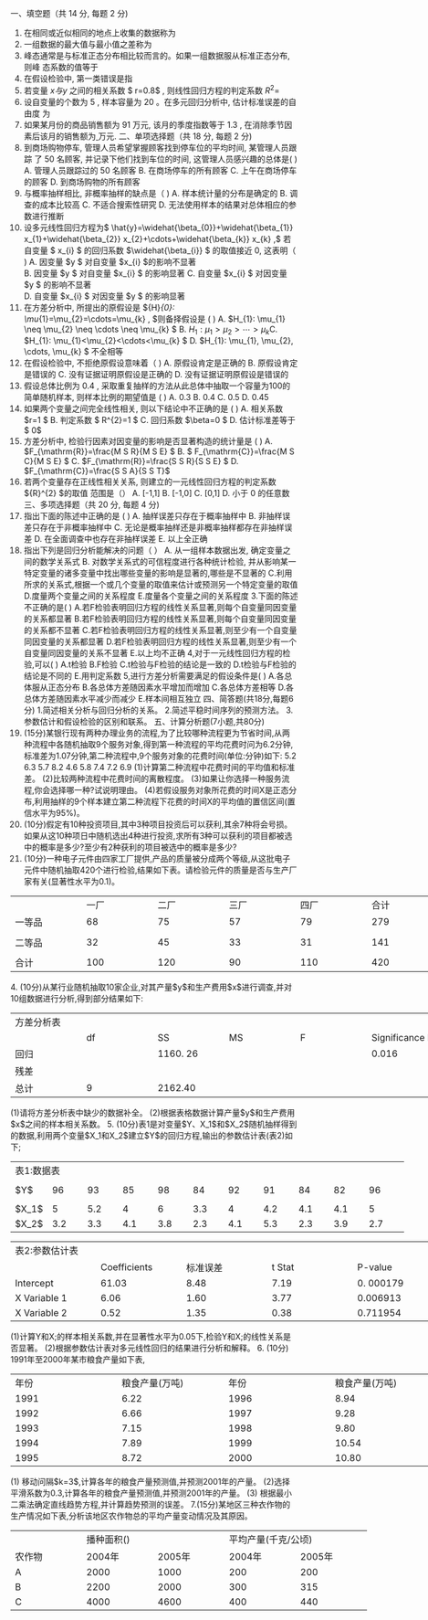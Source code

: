 一、填空题（共 14 分, 每题 2 分)
 1. 在相同或近似相同的地点上收集的数据称为<u>               </u>
 2. 一组数据的最大值与最小值之差称为<u>               </u>
 3. 峰态通常是与标准正态分布相比较而言的。如果一组数据服从标准正态分布, 则峰 态系数的值等于<u>               </u>
 4. 在假设检验中, 第一类错误是指<u>               </u>
 5. 若变量  $x  与  y$  之间的相关系数 $ r=0.8$ , 则线性回归方程的判定系数  $R^{2}$= <u>               </u>
 6. 设自变量的个数为 5 , 样本容量为 20 。在多元回归分析中, 估计标准误差的自由度 为<u>               </u>
 7. 如果某月份的商品销售额为 91 万元, 该月的季度指数等于  1.3 , 在消除季节因素后该月的销售额为<u>               </u>万元.
 二、单项选择题（共 18 分, 每题 2 分)
 1. 到商场购物停车, 管理人员希望掌握顾客找到停车位的平均时间, 某管理人员跟踪 了 50 名顾客, 并记录下他们找到车位的时间, 这管理人员感兴趣的总体是(       )
 A. 管理人员跟踪过的 50 名顾客
 B. 在商场停车的所有顾客
 C. 上午在商场停车的顾客
 D. 到商场购物的所有顾客
 2. 与概率抽样相比, 非概率抽样的缺点是（       )
 A. 样本统计量的分布是确定的
 B. 调查的成本比较高
 C. 不适合搜索性研究
 D. 无法使用样本的结果对总体相应的参数进行推断
 3. 设多元线性回归方程为$  \hat{y}=\widehat{\beta_{0}}+\widehat{\beta_{1}} x_{1}+\widehat{\beta_{2}} x_{2}+\cdots+\widehat{\beta_{k}} x_{k} ,$ 若自变量 $ x_{i} $ 的回归系数  $\widehat{\beta_{i}} $ 的取值接近 0, 这表明（         )
 A. 因变量  $y $ 对自变量  $x_{i}  $的影响不显著  
 B. 因变量 $y $ 对自变量   $x_{i}  $ 的影响显著
 C. 自变量   $x_{i}  $  对因变量 $y $  的影响不显著  
 D. 自变量  $x_{i}  $  对因变量 $y $  的影响显著
 4. 在方差分析中, 所提出的原假设是  ${H}_{0}: \mu_{1}=\mu_{2}=\cdots=\mu_{k} , $则备择假设是 ( )
 A.  $H_{1}: \mu_{1} \neq \mu_{2} \neq \cdots \neq \mu_{k} $
 B.  $H_{1}: \mu_{1}>\mu_{2}>\cdots>\mu_{k}$​
 C.  $H_{1}: \mu_{1}<\mu_{2}<\cdots<\mu_{k} $
 D.  $H_{1}: \mu_{1}, \mu_{2}, \cdots, \mu_{k} $ 不全相等
 5. 在假设检验中, 不拒绝原假设意味着（       )
 A. 原假设肯定是正确的
 B. 原假设肯定是错误的
 C. 没有证据证明原假设是正确的
 D. 没有证据证明原假设是错误的
 6. 假设总体比例为  0.4 , 采取重复抽样的方法从此总体中抽取一个容量为100的简单随机样本, 则样本比例的期望值是 (      )
 A.  0.3 
 B.  0.4 
 C.  0.5 
 D.  0.45 
 7. 如果两个变量之间完全线性相关, 则以下结论中不正确的是 (     )
 A. 相关系数  $r=1 $
 B. 判定系数 $ R^{2}=1 $
 C. 回归系数  $\beta=0 $
 D. 估计标准差等于$ 0$
 8. 方差分析中, 检验行因素对因变量的影响是否显著构造的统计量是 (     )
 A.  $F_{\mathrm{R}}=\frac{M S R}{M S E} $​
 B.   $ F_{\mathrm{C}}=\frac{M S C}{M S E} $
 C.  $F_{\mathrm{R}}=\frac{S S R}{S S E} $
 D.  $F_{\mathrm{C}}=\frac{S S A}{S S T}$​
 9. 若两个变量存在正线性相关关系, 则建立的一元线性回归方程的判定系数${R}^{2}  $的取值 范围是（）
 A.  [-1,1] 
 B.  [-1,0] 
 C.  [0,1] 
 D. 小于 0 的任意数
 三、多项选择题（共 20 分, 每题 4 分)
 1. 指出下面的陈述中正确的是 (      )
 A. 抽样误差只存在于概率抽样中
 B. 非抽样误差只存在于非概率抽样中
 C. 无论是概率抽样还是非概率抽样都存在非抽样误差
 D. 在全面调查中也存在非抽样误差
 E. 以上全正确
 2. 指出下列是回归分析能解决的问题（     ）
 A. 从一组样本数据出发, 确定变量之间的数学关系式
 B. 对数学关系式的可信程度进行各种统计检验, 并从影响某一特定变量的诸多变量中找出哪些变量的影响是显著的,哪些是不显著的
 C.利用所求的关系式,根据一个或几个变量的取值来估计或预测另一个特定变量的取值
 D.度量两个变量之间的关系程度
 E.度量各个变量之间的关系程度
 3.下面的陈述不正确的是(     )
 A.若F检验表明回归方程的线性关系显著,则每个自变量同因变量的关系都显著
 B.若F检验表明回归方程的线性关系显著,则每个自变量同因变量的关系都不显著
 C.若F检验表明回归方程的线性关系显著,则至少有一个自变量同因变量的关系都显著
 D.若F检验表明回归方程的线性关系显著,则至少有一个自变量同因变量的关系不显著
 E.以上均不正确
 4,对于一元线性回归方程的检验,可以(      )
 A.t检验
 B.F检验
 C.t检验与F检验的结论是一致的 
 D.t检验与F检验的结论是不同的
 E.用判定系数
 5,进行方差分析需要满足的假设条件是(       )
 A.各总体服从正态分布 
 B.各总体方差随因素水平增加而增加
 C.各总体方差相等 
 D.各总体方差随因素水平减少而减少
 E.样本间相互独立
 四、简答题(共18分,每题6分)
 1.简述相关分析与回归分析的关系。
 2.简述平稳时间序列的预测方法。
 3.参数估计和假设检验的区别和联系。
 五、计算分析题(7小题,共80分)
 1. (15分)某银行现有两种办理业务的流程,为了比较哪种流程更为节省时间,从两种流程中各随机抽取9个服务对象,得到第一种流程的平均花费时问为6.2分钟,标准差为1.07分钟,第二种流程中,9个服务对象的花费时间(单位:分钟)如下:   5.2 6.3 5.7 8.2 4.6 5.8 7.4 7.2 6.9
 (1)计算第二种流程中花费时间的平均值和标准差。
 (2)比较两种流程中花费时间的离散程度。
 (3)如果让你选择一种服务流程,你会选择哪一种?试说明理由。
 (4)若假设服务对象所花费的时间X是正态分布,利用抽样的9个样本建立第二种流程下花费的时间X的平均值的置信区间(置信水平为95%)。
 2. (10分)假定有10种投资项目,其中3种项目投资后可以获利,其余7种将会号损。如果从这10种项日中随机选出4种进行投资,求所有3种可以获利的项目都被选中的概率是多少?至少有2种获利的项目被选中的概率是多少?
 3. (10分)一种电子元件由四家工厂提供,产品的质量被分成两个等级,从这批电子元件中随机抽取420个进行检验,结果如下表。请检验元件的质量是否与生产厂家有关(显著性水平为0.1)。
 <table data-lake-id="vWEHZ" id="vWEHZ" width-mode="contain" class="lake-table" style="width: 750px"><colgroup><col width="125"><col width="125"><col width="125"><col width="125"><col width="125"><col width="125"></colgroup><tbody><tr data-lake-id="udb8b0717" id="udb8b0717"><td data-lake-id="u51f801fc" id="u51f801fc">

 </td><td data-lake-id="u5a97e02e" id="u5a97e02e">一厂
 </td><td data-lake-id="ucfe0546e" id="ucfe0546e">二厂
 </td><td data-lake-id="u805d3b27" id="u805d3b27">三厂
 </td><td data-lake-id="ubb7bf7d5" id="ubb7bf7d5">四厂
 </td><td data-lake-id="u31458bab" id="u31458bab">合计
 </td></tr><tr data-lake-id="ud7a087cd" id="ud7a087cd"><td data-lake-id="u32ab3ae7" id="u32ab3ae7">一等品
 </td><td data-lake-id="u6caaaa67" id="u6caaaa67">68
 </td><td data-lake-id="uf799552a" id="uf799552a">75
 </td><td data-lake-id="uaec820a0" id="uaec820a0">57
 </td><td data-lake-id="ua766fda4" id="ua766fda4">79
 </td><td data-lake-id="u69e39a3b" id="u69e39a3b">279
 </td></tr><tr data-lake-id="u22961652" id="u22961652" style="height: 41px"><td data-lake-id="u31190021" id="u31190021">二等品
 </td><td data-lake-id="u91d156ac" id="u91d156ac">32
 </td><td data-lake-id="u13c3284f" id="u13c3284f">45
 </td><td data-lake-id="u0d1fce46" id="u0d1fce46">33
 </td><td data-lake-id="udb0ef6bb" id="udb0ef6bb">31
 </td><td data-lake-id="ud8c368d7" id="ud8c368d7">141
 </td></tr><tr data-lake-id="ue3817471" id="ue3817471"><td data-lake-id="u8f805d9a" id="u8f805d9a">合计
 </td><td data-lake-id="u44f07fe9" id="u44f07fe9">100
 </td><td data-lake-id="u789cb140" id="u789cb140">120
 </td><td data-lake-id="ud227e573" id="ud227e573">90
 </td><td data-lake-id="ua71e0e85" id="ua71e0e85">110
 </td><td data-lake-id="uf2222bcb" id="uf2222bcb">420
 </td></tr></tbody></table>4. (10分)从某行业随机抽取10家企业,对其产量$y$和生产费用$x$进行调查,并对10组数据进行分析,得到部分结果如下:
 <table data-lake-id="zBSrF" id="zBSrF" width-mode="contain" class="lake-table" style="width: 750px"><colgroup><col width="125"><col width="125"><col width="125"><col width="125"><col width="125"><col width="125"></colgroup><tbody><tr data-lake-id="ua72b406e" id="ua72b406e"><td data-lake-id="u5af6a920" id="u5af6a920" colSpan="6">方差分析表
 </td></tr><tr data-lake-id="u230076fa" id="u230076fa"><td data-lake-id="ub97fb55c" id="ub97fb55c">

 </td><td data-lake-id="u1afa57e3" id="u1afa57e3"> df
 </td><td data-lake-id="u9d8e82a1" id="u9d8e82a1"> SS
 </td><td data-lake-id="u098a03a5" id="u098a03a5"> MS
 </td><td data-lake-id="u3c49aab7" id="u3c49aab7">F
 </td><td data-lake-id="u8976f631" id="u8976f631"> Significance F
 </td></tr><tr data-lake-id="u90534e52" id="u90534e52"><td data-lake-id="u9c6c4aab" id="u9c6c4aab">回归
 </td><td data-lake-id="ueaf7a560" id="ueaf7a560">

 </td><td data-lake-id="u9662e99e" id="u9662e99e"> 1160. 26
 </td><td data-lake-id="u309d28f8" id="u309d28f8">

 </td><td data-lake-id="ucc203c29" id="ucc203c29">

 </td><td data-lake-id="ue9dbc2da" id="ue9dbc2da">0.016
 </td></tr><tr data-lake-id="u0fc871e4" id="u0fc871e4"><td data-lake-id="u14f35f45" id="u14f35f45">残差
 </td><td data-lake-id="u871d16ab" id="u871d16ab">

 </td><td data-lake-id="u04f9bd8a" id="u04f9bd8a">

 </td><td data-lake-id="udb49962c" id="udb49962c">

 </td><td data-lake-id="ue87ca5aa" id="ue87ca5aa">

 </td><td data-lake-id="ubfc76874" id="ubfc76874">

 </td></tr><tr data-lake-id="u56d6d61e" id="u56d6d61e"><td data-lake-id="u41568500" id="u41568500">总计
 </td><td data-lake-id="u8a3613ab" id="u8a3613ab">9 
 </td><td data-lake-id="u6ab3ea35" id="u6ab3ea35">2162.40
 </td><td data-lake-id="u14e346fe" id="u14e346fe">

 </td><td data-lake-id="u726a6a82" id="u726a6a82">

 </td><td data-lake-id="u97ebfa5a" id="u97ebfa5a">

 </td></tr></tbody></table>(1)请将方差分析表中缺少的数据补全。
 (2)根据表格数据计算产量$y$和生产费用$x$之间的样本相关系数。
 5. (10分)表1是对变量$Y、X_1$和$X_2$随机抽样得到的数据,利用两个变量$X_1和X_2$建立$Y$的回归方程,输出的参数估计表(表2)如下;
 <table data-lake-id="f2bht" id="f2bht" width-mode="contain" class="lake-table" style="width: 690px"><colgroup><col width="62"><col width="62"><col width="62"><col width="62"><col width="62"><col width="62"><col width="62"><col width="62"><col width="62"><col width="62"><col width="70"></colgroup><tbody><tr data-lake-id="u75dd0f22" id="u75dd0f22"><td data-lake-id="u76cd38c4" id="u76cd38c4" colSpan="11">表1:数据表
 </td></tr><tr data-lake-id="ua56031c1" id="ua56031c1" style="height: 40px"><td data-lake-id="ueff002e9" id="ueff002e9">$Y$​
 </td><td data-lake-id="u838e8264" id="u838e8264">96
 </td><td data-lake-id="u110c21fd" id="u110c21fd">93
 </td><td data-lake-id="uab912c0e" id="uab912c0e">85
 </td><td data-lake-id="u8d7479be" id="u8d7479be">98
 </td><td data-lake-id="u0a89d617" id="u0a89d617">84
 </td><td data-lake-id="u556cdedb" id="u556cdedb">92
 </td><td data-lake-id="u0273d806" id="u0273d806">91
 </td><td data-lake-id="ub39c710b" id="ub39c710b">84
 </td><td data-lake-id="u248cef7f" id="u248cef7f">82
 </td><td data-lake-id="ubced92f6" id="ubced92f6">96
 </td></tr><tr data-lake-id="u548abadf" id="u548abadf"><td data-lake-id="u7ad012d5" id="u7ad012d5">$X_1$​
 </td><td data-lake-id="ufc38d5d9" id="ufc38d5d9">5
 </td><td data-lake-id="ud61b7f71" id="ud61b7f71">5.2
 </td><td data-lake-id="u4758a078" id="u4758a078">4
 </td><td data-lake-id="ud3a0598d" id="ud3a0598d">6
 </td><td data-lake-id="ubf59b86a" id="ubf59b86a">3.3
 </td><td data-lake-id="u8a0f51cb" id="u8a0f51cb">4
 </td><td data-lake-id="uaa81a658" id="uaa81a658">4.2
 </td><td data-lake-id="u9ebebc53" id="u9ebebc53">4.1
 </td><td data-lake-id="u6db0b038" id="u6db0b038">4.1
 </td><td data-lake-id="ud2ad29c8" id="ud2ad29c8">5
 </td></tr><tr data-lake-id="uf939eb74" id="uf939eb74"><td data-lake-id="u46ddd546" id="u46ddd546">$X_2$​
 </td><td data-lake-id="u5564effd" id="u5564effd">3.2
 </td><td data-lake-id="ufd889483" id="ufd889483">3.3
 </td><td data-lake-id="u20e0f7f1" id="u20e0f7f1">4.1
 </td><td data-lake-id="ue7cef72e" id="ue7cef72e">3.8
 </td><td data-lake-id="u74c87794" id="u74c87794">2.3
 </td><td data-lake-id="uc3ee5f6c" id="uc3ee5f6c">4.1
 </td><td data-lake-id="u38fc2731" id="u38fc2731">5.3
 </td><td data-lake-id="u8b946feb" id="u8b946feb">2.3
 </td><td data-lake-id="ucbf0c851" id="ucbf0c851">3.9
 </td><td data-lake-id="ua74fba8c" id="ua74fba8c">2.7
 </td></tr></tbody></table><table data-lake-id="PvgTh" id="PvgTh" width-mode="contain" class="lake-table" style="width: 750px"><colgroup><col width="150"><col width="150"><col width="150"><col width="150"><col width="150"></colgroup><tbody><tr data-lake-id="u182a02e2" id="u182a02e2"><td data-lake-id="u7014ae4b" id="u7014ae4b" colSpan="5">表2:参数估计表
 </td></tr><tr data-lake-id="u52809f3c" id="u52809f3c"><td data-lake-id="ua880d0ea" id="ua880d0ea">

 </td><td data-lake-id="u793ca1e2" id="u793ca1e2">Coefficients
 </td><td data-lake-id="u027198a4" id="u027198a4">标准误差
 </td><td data-lake-id="u96f1c6b2" id="u96f1c6b2">t  Stat
 </td><td data-lake-id="ued11d171" id="ued11d171">P-value
 </td></tr><tr data-lake-id="u048c0cc7" id="u048c0cc7"><td data-lake-id="ue171c5cf" id="ue171c5cf">Intercept
 </td><td data-lake-id="udaf933cb" id="udaf933cb">61.03
 </td><td data-lake-id="u8d0d71d9" id="u8d0d71d9"> 8.48
 </td><td data-lake-id="u6e16a850" id="u6e16a850">7.19
 </td><td data-lake-id="uea2ee0d5" id="uea2ee0d5">0. 000179
 </td></tr><tr data-lake-id="ub1fe1c5e" id="ub1fe1c5e"><td data-lake-id="ub8f20b9d" id="ub8f20b9d">X Variable 1
 </td><td data-lake-id="uefb1df51" id="uefb1df51"> 6.06
 </td><td data-lake-id="u5ae1ba71" id="u5ae1ba71"> 1.60
 </td><td data-lake-id="ub9b07cf6" id="ub9b07cf6"> 3.77 
 </td><td data-lake-id="ue8367730" id="ue8367730">0.006913
 </td></tr><tr data-lake-id="u4e85eb05" id="u4e85eb05"><td data-lake-id="ubf4cb292" id="ubf4cb292">X Variable 2
 </td><td data-lake-id="u73656d47" id="u73656d47">0.52
 </td><td data-lake-id="u56567d34" id="u56567d34">1.35
 </td><td data-lake-id="u66bc96ac" id="u66bc96ac">0.38
 </td><td data-lake-id="ub2128f7a" id="ub2128f7a">0.711954
 </td></tr></tbody></table>(1)计算Y和X;的样本相关系数,并在显著性水平为0.05下,检验Y和X;的线性关系是否显著。
 (2)根据参数估计表对多元线性回归的结果进行分析和解释。
 6. (10分) 1991年至2000年某市粮食产量如下表,
 <table data-lake-id="ZfMRC" id="ZfMRC" width-mode="contain" class="lake-table" style="width: 750px"><colgroup><col width="187"><col width="187"><col width="187"><col width="189"></colgroup><tbody><tr data-lake-id="u9ded9ded" id="u9ded9ded"><td data-lake-id="ud0795f53" id="ud0795f53">年份
 </td><td data-lake-id="u56f105da" id="u56f105da">粮食产量(万吨)
 </td><td data-lake-id="u65f4b026" id="u65f4b026">年份
 </td><td data-lake-id="ua68664e7" id="ua68664e7">粮食产量(万吨)
 </td></tr><tr data-lake-id="uc7610f27" id="uc7610f27"><td data-lake-id="ua3b1ffe2" id="ua3b1ffe2">1991
 </td><td data-lake-id="u46bd4acb" id="u46bd4acb">6.22
 </td><td data-lake-id="u9672bf8c" id="u9672bf8c">1996
 </td><td data-lake-id="u8da3162f" id="u8da3162f">8.94
 </td></tr><tr data-lake-id="uddae4f23" id="uddae4f23"><td data-lake-id="u5b01a822" id="u5b01a822">1992
 </td><td data-lake-id="u86496b09" id="u86496b09">6.66
 </td><td data-lake-id="u6781a65d" id="u6781a65d">1997
 </td><td data-lake-id="ub6be1e12" id="ub6be1e12">9.28
 </td></tr><tr data-lake-id="u28bc688b" id="u28bc688b"><td data-lake-id="u91ab7a8d" id="u91ab7a8d">1993
 </td><td data-lake-id="ue467c0de" id="ue467c0de">7.15
 </td><td data-lake-id="u760eb676" id="u760eb676">1998
 </td><td data-lake-id="u0bd31d1d" id="u0bd31d1d">9.80
 </td></tr><tr data-lake-id="u151d9d35" id="u151d9d35"><td data-lake-id="ud4134202" id="ud4134202">1994
 </td><td data-lake-id="u6ddaaf2b" id="u6ddaaf2b">7.89
 </td><td data-lake-id="uf8f11a6f" id="uf8f11a6f">1999
 </td><td data-lake-id="uec2e9679" id="uec2e9679">10.54
 </td></tr><tr data-lake-id="u0c4283f4" id="u0c4283f4"><td data-lake-id="u39990ba2" id="u39990ba2">1995
 </td><td data-lake-id="u3479073a" id="u3479073a">8.72
 </td><td data-lake-id="u1409042c" id="u1409042c">2000
 </td><td data-lake-id="u344d66ad" id="u344d66ad">10.80
 </td></tr></tbody></table>(1) 移动问隔$k=3$,计算各年的粮食产量预测值,并预测2001年的产量。
 (2)选择平滑系数为0.3,计算各年的粮食产量预测值,并预测2001年的产量。
 (3) 根据最小二乘法确定直线趋势方程,并计算趋势预测的误差。
 7.(15分)某地区三种衣作物的生产情况如下表,分析该地区农作物总的平均产量变动情况及其原因。
 <table data-lake-id="OoO8n" id="OoO8n" width-mode="contain" class="lake-table" style="width: 625px"><colgroup><col width="125"><col width="125"><col width="125"><col width="125"><col width="125"></colgroup><tbody><tr data-lake-id="u93494723" id="u93494723"><td data-lake-id="u10390dc6" id="u10390dc6">

 </td><td data-lake-id="u1dd79854" id="u1dd79854" colSpan="2">播种面积()
 </td><td data-lake-id="u0fe5fae2" id="u0fe5fae2" colSpan="2">平均产量(千克/公顷)
 </td></tr><tr data-lake-id="u4139f4b7" id="u4139f4b7"><td data-lake-id="u9cb0dddd" id="u9cb0dddd">农作物
 </td><td data-lake-id="u7cbb9cb4" id="u7cbb9cb4">2004年
 </td><td data-lake-id="ua9854f7c" id="ua9854f7c">2005年
 </td><td data-lake-id="u7b27b00d" id="u7b27b00d">2004年
 </td><td data-lake-id="u4da4a6b6" id="u4da4a6b6">2005年
 </td></tr><tr data-lake-id="uec3bfa10" id="uec3bfa10"><td data-lake-id="ud8e68337" id="ud8e68337">A
 </td><td data-lake-id="u4732b1c7" id="u4732b1c7">2000
 </td><td data-lake-id="u048002bd" id="u048002bd">1000
 </td><td data-lake-id="uc1d8494a" id="uc1d8494a">200
 </td><td data-lake-id="u22a22c90" id="u22a22c90">200
 </td></tr><tr data-lake-id="u3c420f23" id="u3c420f23"><td data-lake-id="u04364360" id="u04364360">B
 </td><td data-lake-id="u9b686e76" id="u9b686e76">2200
 </td><td data-lake-id="u4646cd6b" id="u4646cd6b">2000
 </td><td data-lake-id="u8d1b9d2b" id="u8d1b9d2b">300
 </td><td data-lake-id="ud486fca0" id="ud486fca0">315
 </td></tr><tr data-lake-id="u84cb330f" id="u84cb330f"><td data-lake-id="ua1118e95" id="ua1118e95">C
 </td><td data-lake-id="u1cfb474e" id="u1cfb474e">4000
 </td><td data-lake-id="u24e2f511" id="u24e2f511">4600
 </td><td data-lake-id="uf6e3c094" id="uf6e3c094">400
 </td><td data-lake-id="u6242372e" id="u6242372e">440
 </td></tr></tbody></table>

 ​

 